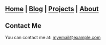 
[Home](index.md) | [Blog](blog.md) | [Projects](projects.md) | [About](about.md)
--- 

## Contact Me

You can contact me at: [myemail@example.com](mailto:myemail@example.com)
